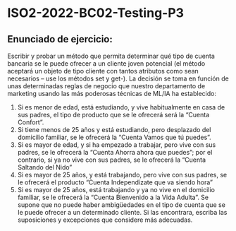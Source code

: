 # ISO2-2022-BC02-Testing-P3
## Enunciado de ejercicio:
Escribir y probar un método que permita determinar qué tipo de cuenta bancaria se le puede
ofrecer a un cliente joven potencial (el método aceptará un objeto de tipo cliente con tantos
atributos como sean necesarios – use los métodos set y get-). La decisión se toma en función de
unas determinadas reglas de negocio que nuestro departamento de marketing usando las más
poderosas técnicas de ML/IA ha establecido:
1) Si es menor de edad, está estudiando, y vive habitualmente en casa de sus padres, el
tipo de producto que se le ofrecerá será la “Cuenta Confort”.
2) Si tiene menos de 25 años y está estudiando, pero desplazado del domicilio familiar, se
le ofrecerá la “Cuenta Vamos que tú puedes”.
3) Si es mayor de edad, y si ha empezado a trabajar, pero vive con sus padres, se le ofrecerá
la “Cuenta Ahorra ahora que puedes”; por el contrario, si ya no vive con sus padres, se
le ofrecerá la “Cuenta Saltando del Nido”
4) Si es mayor de 25 años, y está trabajando, pero vive con sus padres, se le ofrecerá el
producto “Cuenta Independízate que va siendo hora”
5) Si es mayor de 25 años, está trabajando y ya no vive en el domicilio familiar, se le
ofrecerá la “Cuenta Bienvenido a la Vida Adulta”.
Se supone que no puede haber ambigüedades en el tipo de cuenta que se le puede ofrecer a un
determinado cliente. Si las encontrara, escriba las suposiciones y excepciones que considere más
adecuadas.
